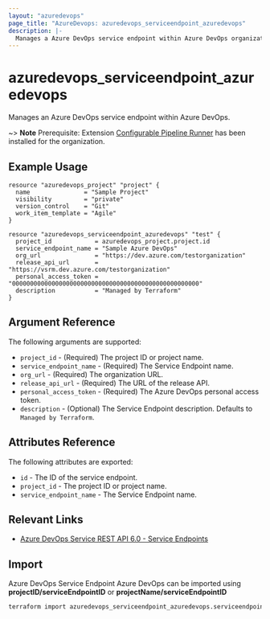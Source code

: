 ```yaml
---
layout: "azuredevops"
page_title: "AzureDevops: azuredevops_serviceendpoint_azuredevops"
description: |-
  Manages a Azure DevOps service endpoint within Azure DevOps organization.
---
```


# azuredevops_serviceendpoint_azuredevops

Manages an Azure DevOps service endpoint within Azure DevOps.

~> **Note** Prerequisite: Extension [Configurable Pipeline Runner](https://marketplace.visualstudio.com/items?itemName=CSE-DevOps.RunPipelines) has been installed for the organization. 

## Example Usage

```hcl
resource "azuredevops_project" "project" {
  name               = "Sample Project"
  visibility         = "private"
  version_control    = "Git"
  work_item_template = "Agile"
}

resource "azuredevops_serviceendpoint_azuredevops" "test" {
  project_id            = azuredevops_project.project.id
  service_endpoint_name = "Sample Azure DevOps"
  org_url               = "https://dev.azure.com/testorganization"
  release_api_url       = "https://vsrm.dev.azure.com/testorganization"
  personal_access_token = "0000000000000000000000000000000000000000000000000000"
  description           = "Managed by Terraform"
}
```

## Argument Reference

The following arguments are supported:

- `project_id` - (Required) The project ID or project name.
- `service_endpoint_name` - (Required) The Service Endpoint name.
- `org_url` - (Required) The organization URL.
- `release_api_url` - (Required) The URL of the release API.
- `personal_access_token` - (Required) The Azure DevOps personal access token.
- `description` - (Optional) The Service Endpoint description. Defaults to `Managed by Terraform`.

## Attributes Reference

The following attributes are exported:

- `id` - The ID of the service endpoint.
- `project_id` - The project ID or project name.
- `service_endpoint_name` - The Service Endpoint name.

## Relevant Links

- [Azure DevOps Service REST API 6.0 - Service Endpoints](https://docs.microsoft.com/en-us/rest/api/azure/devops/serviceendpoint/endpoints?view=azure-devops-rest-6.0)

## Import

Azure DevOps Service Endpoint Azure DevOps can be imported using **projectID/serviceEndpointID** or **projectName/serviceEndpointID**

```sh
terraform import azuredevops_serviceendpoint_azuredevops.serviceendpoint 00000000-0000-0000-0000-000000000000/00000000-0000-0000-0000-000000000000
```
